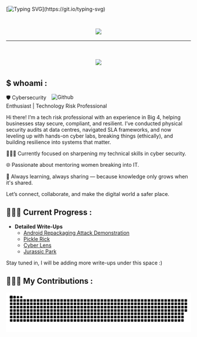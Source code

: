 [![Typing SVG](https://readme-typing-svg.herokuapp.com?font=Fira+Code&duration=2000&pause=500&color=1FF773&multiline=true&width=435&height=180&lines=nc+-lvnp+1337;listening+on+%5Bany%5D+1337+...;connect+to+%5Bthelma-lobo%5D+profile;%24+script+%2Fdev%2Fnull+-c+bash;thelma-lobo%40profile%3A~%24+.%2Fexploit;..............................;............PwN3d!............;..............................;..............................;..............................;..............................;..............................;)](https://git.io/typing-svg)

&nbsp;
<!--💬GREETINGSTITLE / FONTS: https://www.thefancytext.com/ and then paste on 🌐WEBSITE: https://github.com/denvercoder1/readme-typing-svg -->
<p align="center">
<img src="https://readme-typing-svg.herokuapp.com?font=Orbitron&pause=1000&color=27F76A&width=360&lines=%E2%96%91A%E2%96%91C%E2%96%91C%E2%96%91E%E2%96%91S%E2%96%91S%E2%96%91+%E2%96%91G%E2%96%91A%E2%96%91I%E2%96%91N%E2%96%91E%E2%96%91D%E2%96%91">

<br/>
<img align="right" />
<hr/>

<h1 align="center">
    <img src="https://readme-typing-svg.herokuapp.com/?font=Righteous&size=35&center=true&vCenter=true&width=500&height=70&duration=4000&lines=Hi+There!+👋;+I'm+Thelma+Lobo!;" />
</h1>

<h2> $ whoami :</h2>


<img width="380" align="right" alt="Github"
 src="https://raw.githubusercontent.com/Rishabh2804/Rishabh2804/master/Resources/Icons/developer-girl.gif" 
/> 

🛡️ Cybersecurity Enthusiast | Technology Risk Professional 

Hi there! I’m a tech risk professional with an experience in Big 4, helping businesses stay secure, compliant, and resilient. I’ve conducted physical security audits at data centres, navigated SLA frameworks, and now leveling up with hands-on cyber labs, breaking things (ethically), and building resilience into systems that matter.

👩🏽‍💻 Currently focused on sharpening my technical skills in cyber security.

🌐 Passionate about mentoring women breaking into IT.

🧠 Always learning, always sharing — because knowledge only grows when it's shared.

Let’s connect, collaborate, and make the digital world a safer place.

<h2> 👩🏽‍💻 Current Progress :</h2>

- <b> Detailed Write-Ups </b>
  - [Android Repackaging Attack Demonstration](https://github.com/ThelmaLobo/Android_Repackaging_Attack_Demo)
  - [Pickle Rick](https://github.com/ThelmaLobo/PickRick)
  - [Cyber Lens](https://github.com/ThelmaLobo/Cyber_Lens)
  - [Jurassic Park](https://github.com/ThelmaLobo/Jurassic-Park)
 
Stay tuned in, I will be adding more write-ups under this space :)
 
    
 <h2>👩🏽‍💻 My Contributions :</h2>
 
![snake gif](https://github.com/ThelmaLobo/ThelmaLobo/blob/output/github-snake-dark.svg)






<!--
**joshmadakor1/joshmadakor1** is a ✨ _special_ ✨ repository because its `README.md` (this file) appears on your GitHub profile.


